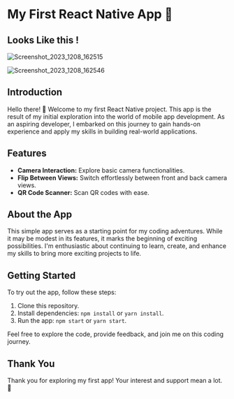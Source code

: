# My First React Native App 🚀

## Looks Like this !
![Screenshot_2023_1208_162515](https://github.com/PrasannaAmale11/QR_Scanner-Mobile/assets/110029115/d27dd2a8-34c6-4ebb-bf67-10586acbf5bb)

![Screenshot_2023_1208_162546](https://github.com/PrasannaAmale11/QR_Scanner-Mobile/assets/110029115/0d1582f2-15ac-4936-ab7a-d604d11b0cd0)


## Introduction

Hello there! 👋 Welcome to my first React Native project. This app is the result of my initial exploration into the world of mobile app development. As an aspiring developer, I embarked on this journey to gain hands-on experience and apply my skills in building real-world applications.

## Features

- **Camera Interaction:** Explore basic camera functionalities.
- **Flip Between Views:** Switch effortlessly between front and back camera views.
- **QR Code Scanner:** Scan QR codes with ease.

## About the App

This simple app serves as a starting point for my coding adventures. While it may be modest in its features, it marks the beginning of exciting possibilities. I'm enthusiastic about continuing to learn, create, and enhance my skills to bring more exciting projects to life.

## Getting Started

To try out the app, follow these steps:

1. Clone this repository.
2. Install dependencies: `npm install` or `yarn install`.
3. Run the app: `npm start` or `yarn start`.

Feel free to explore the code, provide feedback, and join me on this coding journey.

## Thank You

Thank you for exploring my first app! Your interest and support mean a lot. 🚀
